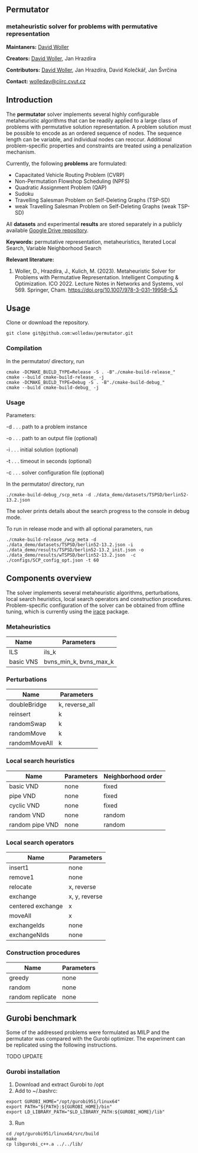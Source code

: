 ## Permutator 
### metaheuristic solver for problems with permutative representation 

**Maintaners:** [David Woller](http://imr.ciirc.cvut.cz/People/David)

**Creators:** [David Woller](http://imr.ciirc.cvut.cz/People/David), Jan Hrazdíra

**Contributors:** [David Woller](http://imr.ciirc.cvut.cz/People/David), Jan Hrazdíra, David Kolečkář, Jan Švrčina

**Contact:** wolledav@ciirc.cvut.cz


## Introduction

The **permutator** solver implements several highly configurable metaheuristic algorithms that can be readily applied to a large class of problems with permutative solution representation.
A problem solution must be possible to encode as an ordered sequence of nodes.
The sequence length can be variable, and individual nodes can reoccur.
Additional problem-specific properties and constraints are treated using a penalization mechanism.

Currently, the following **problems** are formulated: 

- Capacitated Vehicle Routing Problem (CVRP)
- Non-Permutation Flowshop Scheduling (NPFS)
- Quadratic Assignment Problem (QAP)
- Sudoku
- Travelling Salesman Problem on Self-Deleting Graphs (TSP-SD)
- weak Travelling Salesman Problem on Self-Deleting Graphs (weak TSP-SD)

All **datasets** and experimental **results** are stored separately in a publicly available [Google Drive repository](https://drive.google.com/drive/folders/1BAbfwAIO1iAvtP9s4yG5JJ_jpsE_qtyS?usp=sharing).


**Keywords:** permutative representation, metaheuristics, Iterated Local Search, Variable Neighborhood Search

**Relevant literature:**

1. Woller, D., Hrazdíra, J., Kulich, M. (2023). Metaheuristic Solver for Problems with Permutative Representation. Intelligent Computing & Optimization. ICO 2022. Lecture Notes in Networks and Systems, vol 569. Springer, Cham. https://doi.org/10.1007/978-3-031-19958-5_5




## Usage

Clone or download the repository. 

```
git clone git@github.com:wolledav/permutator.git
```


### Compilation

In the permutator/ directory, run

```
cmake -DCMAKE_BUILD_TYPE=Release -S . -B"./cmake-build-release_"
cmake --build cmake-build-release_ -j
cmake -DCMAKE_BUILD_TYPE=Debug -S . -B"./cmake-build-debug_"
cmake --build cmake-build-debug_ -j
```

### Usage
Parameters:

-d . . . path to a problem instance

-o . . . path to an output file (optional)

-i . . . initial solution (optional)

-t . . . timeout in seconds (optional)

-c . . . solver configuration file (optional)


In the permutator/ directory, run
```
./cmake-build-debug_/scp_meta -d ./data_demo/datasets/TSPSD/berlin52-13.2.json
```
The solver prints details about the search progress to the console in debug mode.

To run in release mode and with all optional parameters, run

```
./cmake-build-release_/wcp_meta -d ./data_demo/datasets/TSPSD/berlin52-13.2.json -i ./data_demo/results/TSPSD/berlin52-13.2_init.json -o ./data_demo/results/wTSPSD/berlin52-13.2.json  -c ./configs/SCP_config_opt.json -t 60
```








## Components overview

The solver implements several metaheuristic algorithms, perturbations, local search heuristics, local search operators and construction procedures. 
Problem-specific configuration of the solver can be obtained from offline tuning, which is currently using the [irace](https://mlopez-ibanez.github.io/irace/) package. 

### Metaheuristics
| Name            | Parameters                            |
|-----------------|---------------------------------------|
| ILS             | ils_k                                 |
| basic VNS       | bvns_min_k, bvns_max_k                |

### Perturbations
| Name            | Parameters     |
|-----------------|----------------|
| doubleBridge   | k, reverse_all |
| reinsert        | k              |
| randomSwap     | k              |
| randomMove     | k              |
| randomMoveAll | k              |

### Local search heuristics
| Name            | Parameters | Neighborhood order |
|-----------------|------------|--------------------|
| basic VND       | none       | fixed              |
| pipe VND        | none       | fixed              |
| cyclic VND      | none       | fixed              |
| random VND      | none       | random             |
| random pipe VND | none       | random             |

### Local search operators
| Name              | Parameters    |
|-------------------|---------------|
| insert1           | none          |
| remove1           | none          |
| relocate          | x, reverse    |
| exchange          | x, y, reverse |
| centered exchange | x             |
| moveAll          | x             |
| exchangeIds      | none          |
| exchangeNIds    | none          |

### Construction procedures
| Name             | Parameters |
|------------------|------------|
| greedy           | none       |
| random           | none       |
| random replicate | none       |




## Gurobi benchmark

Some of the addressed problems were formulated as MILP and the permutator was compared with the Gurobi optimizer.
The experiment can be replicated using the following instructions.

TODO UPDATE

### Gurobi installation
1) Download and extract Gurobi to /opt
2) Add to ~/.bashrc:
```
export GUROBI_HOME="/opt/gurobi951/linux64"
export PATH="${PATH}:${GUROBI_HOME}/bin"
export LD_LIBRARY_PATH="$LD_LIBRARY_PATH:${GUROBI_HOME}/lib"
```
3) Run
```
cd /opt/gurobi951/linux64/src/build
make
cp libgurobi_c++.a ../../lib/
```




